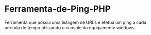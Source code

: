 # Ferramenta-de-Ping-PHP
Ferramenta que possui uma listagem de URLs e efetua um ping a cada período de tempo utilizando o console do equipamento windows.
